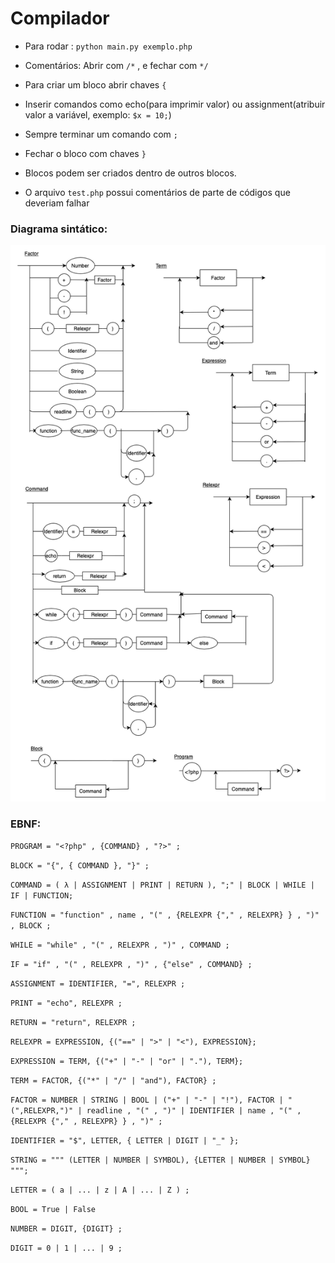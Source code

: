 # Compilador

 - Para rodar : ``` python main.py exemplo.php ```
 - Comentários: Abrir com `/*` , e fechar com `*/`
 - Para criar um bloco abrir chaves `{`
 - Inserir comandos como echo(para imprimir valor) ou assignment(atribuir valor a variável, exemplo: `$x = 10;`)
 - Sempre terminar um comando com `;`
 - Fechar o bloco com chaves `}`
 - Blocos podem ser criados dentro de outros blocos.
 
 - O arquivo `test.php` possui comentários de parte de códigos que deveriam falhar 

### Diagrama sintático:

![alt text](ds_compilador.png)

### EBNF:

`PROGRAM = "<?php" , {COMMAND} , "?>" ;`

`BLOCK = "{", { COMMAND }, "}" ;`

`COMMAND = ( λ | ASSIGNMENT | PRINT | RETURN ), ";" | BLOCK | WHILE | IF | FUNCTION;`

`FUNCTION = "function" , name , "(" , {RELEXPR {"," , RELEXPR} } , ")" , BLOCK ;` 

`WHILE = "while" , "(" , RELEXPR , ")" , COMMAND ;`

`IF = "if" , "(" , RELEXPR , ")" , {"else" , COMMAND} ;`

`ASSIGNMENT = IDENTIFIER, "=", RELEXPR ;`

`PRINT = "echo", RELEXPR ;`

`RETURN = "return", RELEXPR ;`

`RELEXPR = EXPRESSION, {("==" | ">" | "<"), EXPRESSION}; `

`EXPRESSION = TERM, {("+" | "-" | "or" | "."), TERM}; `

`TERM = FACTOR, {("*" | "/" | "and"), FACTOR} ;`

`FACTOR = NUMBER | STRING | BOOL | ("+" | "-" | "!"), FACTOR | "(",RELEXPR,")" | readline , "(" , ")" | IDENTIFIER | name , "(" , {RELEXPR {"," , RELEXPR} } , ")" ;`

`IDENTIFIER = "$", LETTER, { LETTER | DIGIT | "_" };`

`STRING = """ (LETTER | NUMBER | SYMBOL), {LETTER | NUMBER | SYMBOL} """;`

`LETTER = ( a | ... | z | A | ... | Z ) ;`

`BOOL = True | False`

`NUMBER = DIGIT, {DIGIT} ; `

`DIGIT = 0 | 1 | ... | 9 ;`
